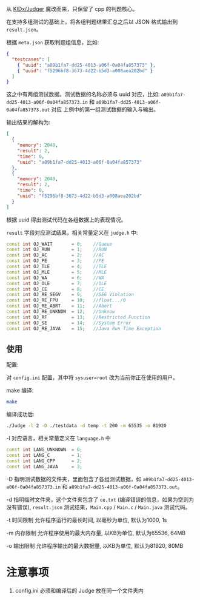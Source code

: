 从 [KIDx/Judger](https://github.com/KIDx/Judger) 魔改而来，只保留了 cpp 的判题核心。

在支持多组测试的基础上，将各组判题结果汇总之后以 JSON 格式输出到 `result.json`。

根据 `meta.json` 获取判题组信息，比如:

```json
{
  "testcases": [
    { "uuid": "a09b1fa7-dd25-4013-a06f-0a04fa857373" },
    { "uuid": "f5296bf8-3673-4d22-b5d3-a008aea202bd" }
  ]
}
```

这之中有两组测试数据。测试数据的名称必须与 uuid 对应，比如: `a09b1fa7-dd25-4013-a06f-0a04fa857373.in` 和 `a09b1fa7-dd25-4013-a06f-0a04fa857373.out` 对应 上例中的第一组测试数据的输入与输出。

输出结果的解构为:

```json
[
  {
    "memory": 2040,
    "result": 2,
    "time": 0,
    "uuid": "a09b1fa7-dd25-4013-a06f-0a04fa857373"
  },
  {
    "memory": 2040,
    "result": 2,
    "time": 0,
    "uuid": "f5296bf8-3673-4d22-b5d3-a008aea202bd"
  }
]
```

根据 uuid 得出测试代码在各组数据上的表现情况。

`result` 字段对应测试结果，相关常量定义在 `judge.h` 中:

```cpp
const int OJ_WAIT       = 0;    //Queue
const int OJ_RUN        = 1;    //RUN
const int OJ_AC         = 2;    //AC
const int OJ_PE         = 3;    //PE
const int OJ_TLE        = 4;    //TLE
const int OJ_MLE        = 5;    //MLE
const int OJ_WA         = 6;    //WA
const int OJ_OLE        = 7;    //OLE
const int OJ_CE         = 8;    //CE
const int OJ_RE_SEGV    = 9;    //SEG Violation
const int OJ_RE_FPU     = 10;   //float.../0
const int OJ_RE_ABRT    = 11;   //Abort
const int OJ_RE_UNKNOW  = 12;   //Unknow
const int OJ_RF         = 13;   //Restricted Function
const int OJ_SE         = 14;   //System Error
const int OJ_RE_JAVA    = 15;   //Java Run Time Exception
```

## 使用

配置:

对 `config.ini` 配置，其中将 `sysuser=root` 改为当前你正在使用的用户。

make 编译:

```bash
make
```

编译成功后:

```bash
./Judge -l 2 -D ./testdata -d temp -t 200 -m 65535 -o 81920
```

-l 对应语言，相关常量定义在 `language.h` 中

```cpp
const int LANG_UNKNOWN  = 0;
const int LANG_C        = 1;
const int LANG_CPP      = 2;
const int LANG_JAVA     = 3;
```

-D 指明测试数据的文件夹，里面包含了各组测试数据，如 `a09b1fa7-dd25-4013-a06f-0a04fa857373.in` 和 `a09b1fa7-dd25-4013-a06f-0a04fa857373.out`。

-d 指明临时文件夹，这个文件夹包含了 `ce.txt` (编译错误的信息，如果为空则为没有错误), `result.json` 测试结果，`Main.cpp` / `Main.c` / `Main.java` 测试代码。

-t 时间限制 允许程序运行的最长时间, 以毫秒为单位, 默认为1000, 1s

-m 内存限制 允许程序使用的最大内存量, 以KB为单位, 默认为65536, 64MB

-o 输出限制 允许程序输出的最大数据量, 以KB为单位, 默认为81920, 80MB

# 注意事项

1. config.ini 必须和编译后的 Judge 放在同一个文件夹内
